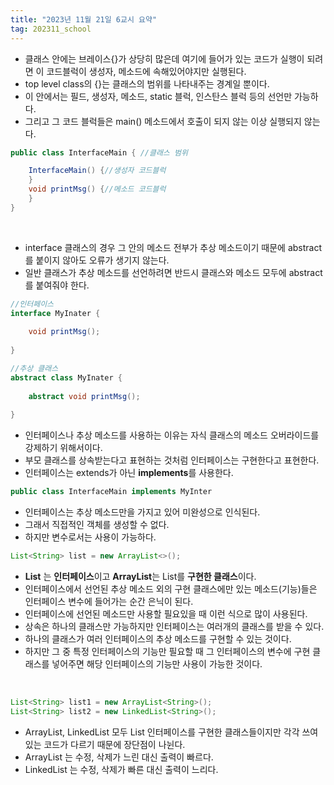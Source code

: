 ```yaml
---
title: "2023년 11월 21일 6교시 요약"
tag: 202311_school
---
```


- 클래스 안에는 브레이스{}가 상당히 많은데 여기에 들어가 있는 코드가 실행이 되려면 이 코드블럭이 생성자, 메소드에 속해있어야지만 실행된다.
- top level class의 {}는 클래스의 범위를 나타내주는 경계일 뿐이다.
- 이 안에서는 필드, 생성자, 메소드, static 블럭, 인스탄스 블럭 등의 선언만 가능하다.
- 그리고 그 코드 블럭들은 main() 메소드에서 호출이 되지 않는 이상 실행되지 않는다.

```java
public class InterfaceMain { //클래스 범위

    InterfaceMain() {//생성자 코드블럭
    }
    void printMsg() {//메소드 코드블럭
    }
}
```

<br>

- interface 클래스의 경우 그 안의 메소드 전부가 추상 메소드이기 때문에 abstract 를 붙이지 않아도 오류가 생기지 않는다.
- 일반 클래스가 추상 메소드를 선언하려면 반드시 클래스와 메소드 모두에 abstract를 붙여줘야 한다.

```java
//인터페이스
interface MyInater {
	
	void printMsg();
	
}

//추상 클래스
abstract class MyInater {
	
	abstract void printMsg();
	
}
```

- 인터페이스나 추상 메소드를 사용하는 이유는 자식 클래스의 메소드 오버라이드를 강제하기 위해서이다.
- 부모 클래스를 상속받는다고 표현하는 것처럼 인터페이스는 구현한다고 표현한다.
- 인터페이스는 extends가 아닌 **implements**를 사용한다.

```java
public class InterfaceMain implements MyInter
```

- 인터페이스는 추상 메소드만을 가지고 있어 미완성으로 인식된다.
- 그래서 직접적인 객체를 생성할 수 없다.
- 하지만 변수로서는 사용이 가능하다.

```java
List<String> list = new ArrayList<>();
```
- **List** 는 **인터페이스**이고 **ArrayList**는 List를 **구현한 클래스**이다.
- 인터페이스에서 선언된 추상 메소드 외의 구현 클래스에만 있는 메소드(기능)들은 인터페이스 변수에 들어가는 순간 은닉이 된다. 
- 인터페이스에 선언된 메소드만 사용할 필요있을 때 이런 식으로 많이 사용된다.
- 상속은 하나의 클래스만 가능하지만 인터페이스는 여러개의 클래스를 받을 수 있다. 
- 하나의 클래스가 여러 인터페이스의 추상 메소드를 구현할 수 있는 것이다. 
- 하지만 그 중 특정 인터페이스의 기능만 필요할 때 그 인터페이스의 변수에 구현 클래스를 넣어주면 해당 인터페이스의 기능만 사용이 가능한 것이다.

<br>

```java
List<String> list1 = new ArrayList<String>();
List<String> list2 = new LinkedList<String>();
```
- ArrayList, LinkedList 모두 List 인터페이스를 구현한 클래스들이지만 각각 쓰여있는 코드가 다르기 때문에 장단점이 나뉜다.
- ArrayList 는 수정, 삭제가 느린 대신 출력이 빠르다.
- LinkedList 는 수정, 삭제가 빠른 대신 출력이 느리다.